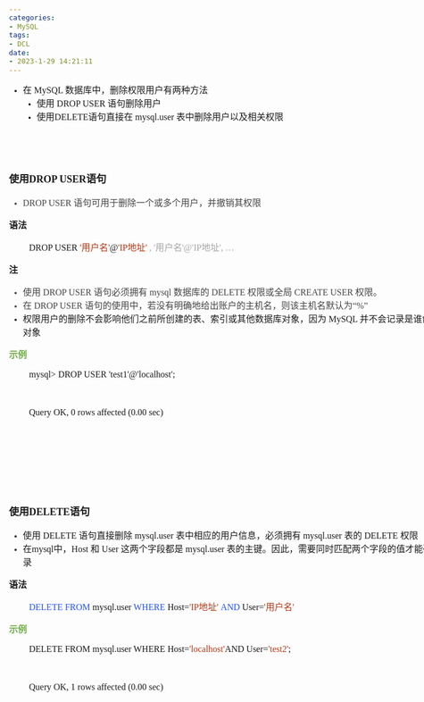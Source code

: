 ```yaml
---
categories:
- MySQL
tags:
- DCL
date:
- 2023-1-29 14:21:11
---
```


<body lang=zh-CN style='font-family:Calibri;font-size:11.0pt'>
<!--StartFragment-->

<div style='direction:ltr;border-width:100%'>

<div style='direction:ltr;margin-top:0in;margin-left:0in;width:8.5666in'>

<div style='direction:ltr;margin-top:0in;margin-left:0in;width:8.5666in'>

<ul type=disc style='direction:ltr;unicode-bidi:embed;margin-top:0in;
 margin-bottom:0in'>
 <li style='margin-top:0;margin-bottom:0;vertical-align:middle'><span
     style='font-family:"Microsoft YaHei UI";font-size:12.0pt'>在</span><span
     style='font-family:"Comic Sans MS";font-size:12.0pt'> MySQL </span><span
     style='font-family:"Microsoft YaHei UI";font-size:12.0pt'>数据库中，删除权限用户有两种方法</span></li>
 <ul type=disc style='direction:ltr;unicode-bidi:embed;margin-top:0in;
  margin-bottom:0in'>
  <li style='margin-top:0;margin-bottom:0;vertical-align:middle'><span
      style='font-family:"Microsoft YaHei UI";font-size:12.0pt'>使用</span><span
      style='font-family:"Comic Sans MS";font-size:12.0pt'> DROP USER </span><span
      style='font-family:"Microsoft YaHei UI";font-size:12.0pt'>语句删除用户</span></li>
  <li style='margin-top:0;margin-bottom:0;vertical-align:middle'><span
      style='font-family:"Microsoft YaHei UI";font-size:12.0pt'>使用</span><span
      style='font-family:"Comic Sans MS";font-size:12.0pt'>DELETE</span><span
      style='font-family:"Microsoft YaHei UI";font-size:12.0pt'>语句直接在</span><span
      style='font-family:"Comic Sans MS";font-size:12.0pt'> mysql.user </span><span
      style='font-family:"Microsoft YaHei UI";font-size:12.0pt'>表中删除用户以及相关权限</span></li>
 </ul>
</ul>

<p style='font-family:"Microsoft YaHei";font-size:12.0pt'>&nbsp;</p>

<p style='font-family:"Microsoft YaHei";font-size:12.0pt'>&nbsp;</p>

<p style='font-size:13.5pt'><span style='font-weight:bold;
font-family:"Microsoft YaHei"' lang=zh-CN>使用</span><span style='font-weight:
bold;font-family:"Comic Sans MS"' lang=en-US>DROP USER</span><span
style='font-weight:bold;font-family:"Microsoft YaHei UI"' lang=zh-CN>语句</span></p>

<ul type=disc style='direction:ltr;unicode-bidi:embed;margin-top:0in;
 margin-bottom:0in'>
 <li style='margin-top:0;margin-bottom:0;vertical-align:middle;color:#444444'><span
     style='font-family:"Comic Sans MS";font-size:12.0pt'>DROP USER </span><span
     style='font-family:"Microsoft YaHei UI";font-size:12.0pt'>语句可用于删除一个或多个用户，并撤销其权限</span></li>
</ul>

<p style='font-family:"Microsoft YaHei";font-size:12.0pt'><span
style='font-weight:bold'>语法</span></p>

<p style='margin-left:.375in;font-size:12.0pt'><span
style='font-family:"Comic Sans MS"'>DROP USER </span><span style='font-family:
"Comic Sans MS";color:#B43512'>'</span><span style='font-family:"Microsoft YaHei UI";
color:#B43512'>用户</span><span style='font-family:"Microsoft YaHei";color:#B43512'>名</span><span
style='font-family:"Comic Sans MS";color:#B43512'>'</span><span
style='font-family:"Comic Sans MS"'>@</span><span style='font-family:"Comic Sans MS";
color:#B43512'>'IP</span><span style='font-family:"Microsoft YaHei";color:#B43512'>地址</span><span
style='font-family:"Comic Sans MS";color:#B43512'>'</span><span
style='font-family:"Comic Sans MS";color:#A5A5A5'> , '</span><span
style='font-family:"Microsoft YaHei UI";color:#A5A5A5'>用户</span><span
style='font-family:"Microsoft YaHei";color:#A5A5A5'>名</span><span
style='font-family:"Comic Sans MS";color:#A5A5A5'>'@'IP</span><span
style='font-family:"Microsoft YaHei";color:#A5A5A5'>地址</span><span
style='font-family:"Comic Sans MS";color:#A5A5A5'>', </span><span
style='font-family:"Microsoft YaHei UI";color:#A5A5A5'>…</span></p>

<p style='font-family:"Microsoft YaHei";font-size:12.0pt'><span
style='font-weight:bold'>注</span></p>

<ul type=disc style='direction:ltr;unicode-bidi:embed;margin-top:0in;
 margin-bottom:0in'>
 <li style='margin-top:0;margin-bottom:0;vertical-align:middle;color:#444444'><span
     style='font-family:"Microsoft YaHei UI";font-size:12.0pt'>使用</span><span
     style='font-family:"Comic Sans MS";font-size:12.0pt'> DROP USER </span><span
     style='font-family:"Microsoft YaHei UI";font-size:12.0pt'>语句必须拥有</span><span
     style='font-family:"Comic Sans MS";font-size:12.0pt'> mysql</span><span
     style='font-family:"Microsoft YaHei UI";font-size:12.0pt'>&nbsp;数据库的</span><span
     style='font-family:"Comic Sans MS";font-size:12.0pt'> DELETE </span><span
     style='font-family:"Microsoft YaHei UI";font-size:12.0pt'>权限或全局</span><span
     style='font-family:"Comic Sans MS";font-size:12.0pt'> CREATE USER </span><span
     style='font-family:"Microsoft YaHei UI";font-size:12.0pt'>权限。</span></li>
 <li style='margin-top:0;margin-bottom:0;vertical-align:middle;color:#444444'><span
     style='font-family:"Microsoft YaHei UI";font-size:12.0pt'>在</span><span
     style='font-family:"Comic Sans MS";font-size:12.0pt'> DROP USER </span><span
     style='font-family:"Microsoft YaHei UI";font-size:12.0pt'>语句的使用中，若没有明确地给出账户的主机名，则该主机名默认为“</span><span
     style='font-family:"Comic Sans MS";font-size:12.0pt'>%</span><span
     style='font-family:"Microsoft YaHei UI";font-size:12.0pt'>”</span></li>
</ul>

<ul type=disc style='direction:ltr;unicode-bidi:embed;margin-top:0in;
 margin-bottom:0in'>
 <li style='margin-top:0;margin-bottom:0;vertical-align:middle'><span
     style='font-family:"Microsoft YaHei";font-size:12.0pt'>权限用户的删除不会影响他们之前所创建的表、索引或其他数据库对象，因为
     MySQL 并不会记录是谁创建了这些对象</span></li>
</ul>

<p style='font-family:"Microsoft YaHei UI";font-size:12.0pt;
color:#70AD47'><span style='font-weight:bold'>示例</span></p>

<p style='margin-left:.375in;font-family:"Comic Sans MS";font-size:
12.0pt'>mysql&gt; DROP USER 'test1'@'localhost';</p>

<p style='margin-left:.375in;font-family:"Comic Sans MS";font-size:
12.0pt'>&nbsp;</p>

<p style='margin-left:.375in;font-family:"Comic Sans MS";font-size:
12.0pt'>Query OK, 0 rows affected (0.00 sec)</p>

<p style='font-family:"Comic Sans MS";font-size:12.0pt'>&nbsp;</p>

<p style='font-family:"Comic Sans MS";font-size:12.0pt'>&nbsp;</p>

<p style='font-family:"Comic Sans MS";font-size:12.0pt'>&nbsp;</p>

<p style='font-family:"Comic Sans MS";font-size:12.0pt'>&nbsp;</p>

<p style='font-size:13.5pt'><span style='font-weight:bold;
font-family:"Microsoft YaHei"' lang=zh-CN>使用</span><span style='font-weight:
bold;font-family:"Comic Sans MS"' lang=en-US>DELETE</span><span
style='font-weight:bold;font-family:"Microsoft YaHei"' lang=zh-CN>语句</span></p>

<ul type=disc style='direction:ltr;unicode-bidi:embed;margin-top:0in;
 margin-bottom:0in'>
 <li style='margin-top:0;margin-bottom:0;vertical-align:middle'><span
     style='font-family:"Microsoft YaHei UI";font-size:12.0pt'>使用</span><span
     style='font-family:"Comic Sans MS";font-size:12.0pt'> DELETE </span><span
     style='font-family:"Microsoft YaHei UI";font-size:12.0pt'>语句直接删除</span><span
     style='font-family:"Comic Sans MS";font-size:12.0pt'> mysql.user </span><span
     style='font-family:"Microsoft YaHei UI";font-size:12.0pt'>表中相应的用户信息，必须拥有</span><span
     style='font-family:"Comic Sans MS";font-size:12.0pt'> mysql.user </span><span
     style='font-family:"Microsoft YaHei UI";font-size:12.0pt'>表的</span><span
     style='font-family:"Comic Sans MS";font-size:12.0pt'> DELETE </span><span
     style='font-family:"Microsoft YaHei UI";font-size:12.0pt'>权限</span></li>
 <li style='margin-top:0;margin-bottom:0;vertical-align:middle'><span
     style='font-family:"Microsoft YaHei UI";font-size:12.0pt' lang=zh-CN>在</span><span
     style='font-family:"Comic Sans MS";font-size:12.0pt' lang=en-US>mysql</span><span
     style='font-family:"Microsoft YaHei UI";font-size:12.0pt' lang=zh-CN>中，</span><span
     style='font-family:"Comic Sans MS";font-size:12.0pt' lang=zh-CN>Host </span><span
     style='font-family:"Microsoft YaHei UI";font-size:12.0pt' lang=zh-CN>和</span><span
     style='font-family:"Comic Sans MS";font-size:12.0pt' lang=zh-CN> User </span><span
     style='font-family:"Microsoft YaHei UI";font-size:12.0pt' lang=zh-CN>这两个字段都是</span><span
     style='font-family:"Comic Sans MS";font-size:12.0pt' lang=zh-CN>
     mysql.user </span><span style='font-family:"Microsoft YaHei UI";
     font-size:12.0pt' lang=zh-CN>表的主键。因此，需要同时匹配两个字段的值才能确定一条记录</span></li>
</ul>

<p style='font-family:"Microsoft YaHei";font-size:12.0pt'><span
style='font-weight:bold'>语法</span></p>

<p style='margin-left:.375in;font-size:12.0pt'><span
style='font-family:"Comic Sans MS";color:#2151FF' lang=zh-CN>DELETE FROM</span><span
style='font-family:"Comic Sans MS"' lang=zh-CN> mysql.user </span><span
style='font-family:"Comic Sans MS";color:#2151FF' lang=zh-CN>WHERE</span><span
style='font-family:"Comic Sans MS"' lang=zh-CN> Host=</span><span
style='font-family:"Comic Sans MS";color:#B43512' lang=zh-CN>'IP</span><span
style='font-family:"Microsoft YaHei";color:#B43512' lang=zh-CN>地址</span><span
style='font-family:"Comic Sans MS";color:#B43512' lang=zh-CN>'</span><span
style='font-family:"Comic Sans MS";color:#B43512' lang=en-US> </span><span
style='font-family:"Comic Sans MS";color:#2151FF' lang=zh-CN>AND</span><span
style='font-family:"Comic Sans MS"' lang=zh-CN> User=</span><span
style='font-family:"Comic Sans MS";color:#B43512' lang=zh-CN>'</span><span
style='font-family:"Microsoft YaHei UI";color:#B43512' lang=zh-CN>用户</span><span
style='font-family:"Microsoft YaHei";color:#B43512' lang=zh-CN>名</span><span
style='font-family:"Comic Sans MS";color:#B43512' lang=zh-CN>'</span></p>

<p style='font-family:"Microsoft YaHei UI";font-size:12.0pt;
color:#70AD47'><span style='font-weight:bold'>示例</span></p>

<p style='margin-left:.375in;font-family:"Comic Sans MS";font-size:
12.0pt'>DELETE FROM mysql.user WHERE Host=<span style='color:#B43512'>'localhost'</span>AND
User=<span style='color:#B43512'>'test2'</span>;</p>

<p style='margin-left:.375in;font-family:"Comic Sans MS";font-size:
12.0pt'>&nbsp;</p>

<p style='margin-left:.375in;font-family:"Comic Sans MS";font-size:
12.0pt'>Query OK, 1 rows affected (0.00 sec)</p>

<p style='margin-left:.375in;font-family:"Comic Sans MS";font-size:
12.0pt'>&nbsp;</p>

</div>

</div>

</div>

<!--EndFragment-->
</body>


